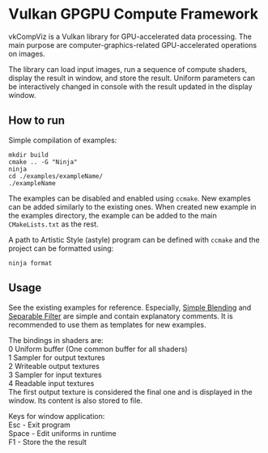 # Vulkan GPGPU Compute Framework
vkCompViz is a Vulkan library for GPU-accelerated data processing. The main purpose are computer-graphics-related GPU-accelerated operations on images.

The library can load input images, run a sequence of compute shaders, display the result in window, and store the result. Uniform parameters can be interactively changed in console with the result updated in the display window.

## How to run
Simple compilation of examples:
```
mkdir build
cmake .. -G "Ninja"
ninja
cd ./examples/exampleName/
./exampleName
```
The examples can be disabled and enabled using  `ccmake`. New examples can be added similarly to the existing ones. When created new example in the examples directory, the example can be added to the main `CMakeLists.txt` as the rest.

A path to Artistic Style (astyle) program can be defined with `ccmake` and the project can be formatted using:
```
ninja format
```
## Usage
See the existing examples for reference. Especially, [Simple Blending](examples/simpleBlending) and [Separable Filter](examples/separableFilter) are simple and contain explanatory comments. It is recommended to use them as templates for new examples.

The bindings in shaders are:  
0 Uniform buffer (One common buffer for all shaders)  
1 Sampler for output textures  
2 Writeable output textures  
3 Sampler for input textures  
4 Readable input textures  
The first output texture is considered the final one and is displayed in the window. Its content is also stored to file.  

Keys for window application:  
Esc - Exit program  
Space - Edit uniforms in runtime  
F1 - Store the the result  
